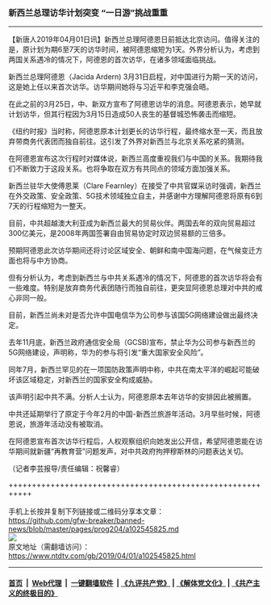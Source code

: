 ### 新西兰总理访华计划突变 “一日游”挑战重重
------------------------

<div class="post_content" itemprop="articleBody">
 <p>
  【新唐人2019年04月01日讯】新西兰总理阿德恩日前抵达北京访问。值得关注的是，原计划为期6至7天的访华时间，被阿德恩缩短为1天。外界分析认为，考虑到两国关系遇冷的情况下，阿德恩的首次访华，在诸多领域面临挑战。
 </p>
 <p>
  新西兰总理阿德恩（Jacida Ardern) 3月31日启程，对中国进行为期一天的访问，这是她上任以来首次访华。访华期间她将与习近平和李克强会晤。
 </p>
 <p>
  在此之前的3月25日，中、新双方宣布了阿德恩访华的消息。阿德恩表示，她早就计划访华，但其行程因为3月15日造成50人丧生的基督城恐怖袭击而缩短。
 </p>
 <p>
  《纽约时报》当时称，阿德恩原本计划更长的访华行程，最终缩水至一天，而且放弃带商务代表团而独自前往。这引发了外界对新西兰与北京关系吃紧的猜测。
 </p>
 <p>
  在阿德恩宣布这次行程时对媒体说，新西兰高度重视我们与中国的关系。我期待我们不断致力于这段关系。也将争取在双方有共同点的领域方面加强关系。
 </p>
 <p>
  新西兰驻华大使傅恩莱（Clare Fearnley）在接受了中共官媒采访时强调，新西兰在外交政策、安全政策、5G技术领域独立自主，并感谢中方理解阿德恩将原有6到7天的行程缩短为一整天。
 </p>
 <p>
  目前，中共超越澳大利亚成为新西兰最大的贸易伙伴。两国去年的双向贸易超过300亿美元，是2008年两国签署自由贸易协定时双边贸易额的三倍多。
 </p>
 <p>
  预期阿德恩此次访华期间还将讨论区域安全、朝鲜和南中国海问题，在气候变迁方面也将与中方协商。
 </p>
 <p>
  但有分析认为，考虑到新西兰与中共关系遇冷的情况下，阿德恩的首次访华将会有一些难度。特别是放弃商务代表团随行而独自前往，更突显阿德恩总理对中共的戒心非同一般。
 </p>
 <p>
  目前，新西兰尚未对是否允许中国电信华为公司参与该国5G网络建设做出最终决定。
 </p>
 <p>
  去年11月底，新西兰政府通信安全局（GCSB)宣布，禁止华为公司参与新西兰的5G网络建设，声明称，华为的参与将引发“重大国家安全风险”。
 </p>
 <p>
  同年7月，新西兰罕见的在一项国防政策声明中称，中共在南太平洋的崛起可能破坏该区域稳定，对新西兰的国家安全构成威胁。
 </p>
 <p>
  该声明引起中共不满。分析人士认为，阿德恩原本去年访华的安排因此被搁置。
 </p>
 <p>
  中共还延期举行了原定于今年2月的中国-新西兰旅游年活动。3月早些时候，阿德恩说，旅游年活动没有被取消。
 </p>
 <p>
  在阿德恩宣布首次访华行程后，人权观察组织向她发出公开信，希望阿德恩能在访华期间就新疆“再教育营”问题发声，对中共政府拘押穆斯林的问题表达关切。
 </p>
 <p>
  （记者李芸报导/责任编辑：祝馨睿）
 </p>
 <div class="single_ad">
 </div>
</div>

+++++++++++++++++++++++++++++++++++++++++++++++++++++++++++<br/><br/>
手机上长按并复制下列链接或二维码分享本文章：<br/>
https://github.com/gfw-breaker/banned-news/blob/master/pages/prog204/a102545825.md <br/>
<a href='https://github.com/gfw-breaker/banned-news/blob/master/pages/prog204/a102545825.md'><img src='https://github.com/gfw-breaker/banned-news/blob/master/pages/prog204/a102545825.md.png'/></a> <br/>
原文地址（需翻墙访问）：https://www.ntdtv.com/gb/2019/04/01/a102545825.html


------------------------
#### [首页](https://github.com/gfw-breaker/banned-news/blob/master/README.md) &nbsp;|&nbsp; [Web代理](https://github.com/labour-camp/helloworld) &nbsp;|&nbsp; [一键翻墙软件](https://github.com/gfw-breaker/nogfw/blob/master/README.md) &nbsp;| [《九评共产党》](https://github.com/gfw-breaker/9ping.md/blob/master/README.md#九评之一评共产党是什么) | [《解体党文化》](https://github.com/gfw-breaker/jtdwh.md/blob/master/README.md) | [《共产主义的终极目的》](https://github.com/gfw-breaker/gczydzjmd.md/blob/master/README.md)

